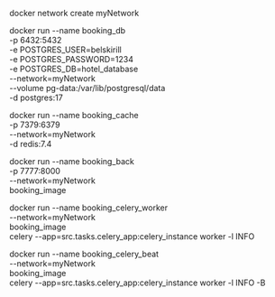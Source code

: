 
docker network create myNetwork

docker run --name booking_db \
-p 6432:5432 \
-e POSTGRES_USER=belskirill \
-e POSTGRES_PASSWORD=1234 \
-e POSTGRES_DB=hotel_database \
--network=myNetwork \
--volume pg-data:/var/lib/postgresql/data \
-d postgres:17


docker run --name booking_cache \
-p 7379:6379 \
--network=myNetwork \
-d redis:7.4


docker run --name booking_back \
-p 7777:8000 \
--network=myNetwork \
booking_image


docker run --name booking_celery_worker \
--network=myNetwork \
booking_image \
celery --app=src.tasks.celery_app:celery_instance worker -l INFO


docker run --name booking_celery_beat \
--network=myNetwork \
booking_image \
celery --app=src.tasks.celery_app:celery_instance worker -l INFO -B